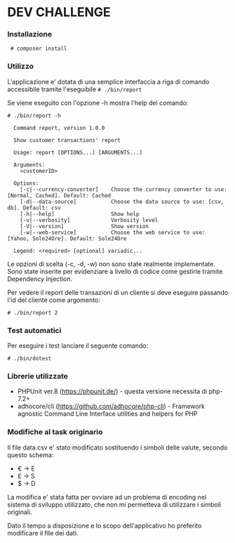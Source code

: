 DEV CHALLENGE
===============================

### Installazione

``` # composer install```

### Utilizzo

L'applicazione e' dotata di una semplice interfaccia a riga di comando accessibile 
tramite l'eseguibile ```# ./bin/report```

Se viene eseguito con l'opzione -h mostra l'help del comando:
```
# ./bin/report -h
  
  Command report, version 1.0.0
  
  Show customer transactions' report
  
  Usage: report [OPTIONS...] [ARGUMENTS...]
  
  Arguments:
    <customerID>    
  
  Options:
    [-c|--currency-converter]    Choose the currency converter to use: [Normal, Cached]. Default: Cached
    [-d|--data-source]           Choose the data source to use: [csv, db]. Default: csv
    [-h|--help]                  Show help
    [-v|--verbosity]             Verbosity level
    [-V|--version]               Show version
    [-w|--web-service]           Choose the web service to use: [Yahoo, Sole24Ore]. Default: Sole24Ore
  
  Legend: <required> [optional] variadic...
```

Le opzioni di scelta (-c, -d, -w) non sono state realmente implementate.
Sono state inserite per evidenziare a livello di codice come gestirle tramite Dependency Injection.

Per vedere il report delle transazioni di un cliente si deve eseguire passando
l'id del cliente come argomento:

```# ./bin/report 2```

### Test automatici

Per eseguire i test lanciare il seguente comando:

```# ./bin/dotest``` 

### Librerie utilizzate

- PHPUnit ver.8 (https://phpunit.de/) - questa versione 
  necessita di php-7.2+
- adhocore/cli (https://github.com/adhocore/php-cli) - 
  Framework agnostic Command Line Interface utilities and helpers for PHP
  
### Modifiche al task originario

Il file data.csv e' stato modificato sostituendo i simboli delle valute, secondo questo schema:

- € -> E
- £ -> S
- $ -> D

La modifica e' stata fatta per ovviare ad un problema di encoding nel sistema di sviluppo utilizzato, 
che non mi permetteva di utilizzare i simboli originali.
 
Dato il tempo a disposizione e lo scopo dell'applicativo ho preferito modificare il file dei dati.